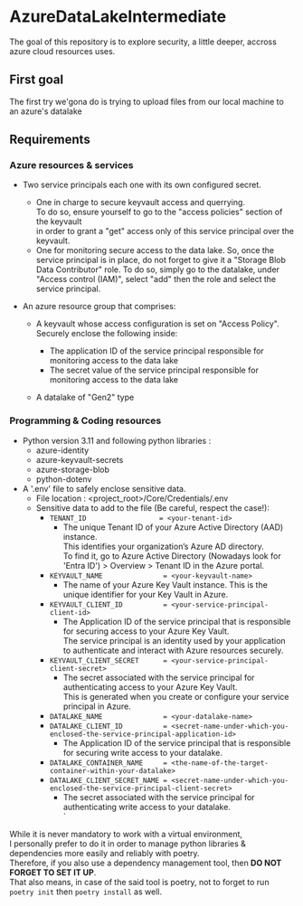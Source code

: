 # AzureDataLakeIntermediate
The goal of this repository is to explore security, a little deeper, accross azure cloud resources uses.

## First goal
The first try we'gona do is trying to upload files from our local machine to an azure's datalake

## Requirements
### Azure resources & services
* Two service principals each one with its own configured secret.
    + One in charge to secure keyvault access and querrying.<br>
    To do so, ensure yourself to go to the "access policies" section of the keyvault<br>
    in order to grant a "get" access only of this service principal over the keyvault. 
    + One for monitoring secure access to the data lake.
    So, once the service principal is in place, do not forget to give it a "Storage Blob Data Contributor" role.
    To do so, simply go to the datalake, under "Access control (IAM)", select "add" then the role and select the service principal. 

* An azure resource group that comprises:
    + A keyvault whose access configuration is set on "Access Policy". Securely enclose the following inside:
        + The application ID of the service principal responsible for monitoring access to the data lake
        + The secret value of the service principal responsible for monitoring access to the data lake
    
    + A datalake of "Gen2" type

### Programming & Coding resources
* Python version 3.11 and following python libraries :
    + azure-identity
    + azure-keyvault-secrets
    + azure-storage-blob
    + python-dotenv
* A '.env' file to safely enclose sensitive data.
    + File location : <project_root>/Core/Credentials/.env
    + Sensitive data to add to the file (Be careful, respect the case!):
        + `TENANT_ID                  = <your-tenant-id>`
            - The unique Tenant ID of your Azure Active Directory (AAD) instance.<br>
            This identifies your organization’s Azure AD directory.<br>
            To find it, go to Azure Active Directory (Nowadays look for 'Entra ID') > Overview > Tenant ID in the Azure portal.
        + `KEYVAULT_NAME               = <your-keyvault-name>`
            - The name of your Azure Key Vault instance. This is the unique identifier for your Key Vault in Azure.
        + `KEYVAULT_CLIENT_ID          = <your-service-principal-client-id>`
            - The Application ID of the service principal that is responsible for securing access to your Azure Key Vault.<br>
            The service principal is an identity used by your application to authenticate and interact with Azure resources securely.
        + `KEYVAULT_CLIENT_SECRET      = <your-service-principal-client-secret>`
            - The secret associated with the service principal for authenticating access to your Azure Key Vault.<br>
            This is generated when you create or configure your service principal in Azure.
        + `DATALAKE_NAME               = <your-datalake-name>`
        + `DATALAKE_CLIENT_ID          = <secret-name-under-which-you-enclosed-the-service-principal-application-id>`
            - The Application ID of the service principal that is responsible for securing write access to your datalake.<br>
        + `DATALAKE_CONTAINER_NAME     = <the-name-of-the-target-container-within-your-datalake>`
        + `DATALAKE_CLIENT_SECRET_NAME = <secret-name-under-which-you-enclosed-the-service-principal-client-secret>`
            - The secret associated with the service principal for authenticating write access to your datalake.<br>`

While it is never mandatory to work with a virtual environment,<br>
I personally prefer to do it in order to manage python libraries & dependencies more easily and reliably with poetry.<br>
Therefore, if you also use a dependency management tool, then **DO NOT FORGET TO SET IT UP**.<br>
That also means, in case of the said tool is poetry, not to forget to run `poetry init` then `poetry install` as well.